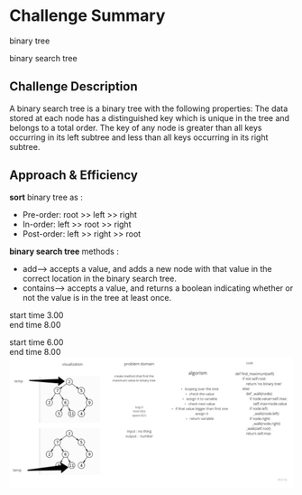 # Challenge Summary
binary tree

binary search tree

## Challenge Description
A binary search tree is a binary tree with the following properties: The data stored at each node has a distinguished key which is unique in the tree and belongs to a total order. The key of any node is greater than all keys occurring in its left subtree and less than all keys occurring in its right subtree.

## Approach & Efficiency
**sort** binary tree as :
* Pre-order: root >> left >> right
* In-order: left >> root >> right
* Post-order: left >> right >> root

**binary search tree** methods :
* add--> accepts a value, and adds a new node with that value in the correct location in the binary search tree.
* contains--> accepts a value, and returns a boolean indicating whether or not the value is in the tree at least once.


start time 3.00 </br>
end time 8.00

start time 6.00 </br>
end time 8.00
![image](../../../assets/find_max.jpg)